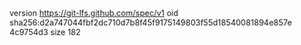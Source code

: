 version https://git-lfs.github.com/spec/v1
oid sha256:d2a747044fbf2dc710d7b8f45f9175149803f55d18540081894e857e4c9754d3
size 182
